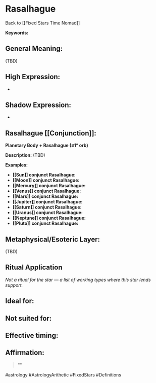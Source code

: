 # Rasalhague

Back to [[Fixed Stars Time Nomad]]

**Keywords:** 

## General Meaning:
(TBD)

## High Expression:
- 

## Shadow Expression:
- 

## Rasalhague [[Conjunction]]:

**Planetary Body + Rasalhague (≤1° orb)**

**Description:**
(TBD)

**Examples:**
- **[[Sun]] conjunct Rasalhague:** 
- **[[Moon]] conjunct Rasalhague:** 
- **[[Mercury]] conjunct Rasalhague:** 
- **[[Venus]] conjunct Rasalhague:** 
- **[[Mars]] conjunct Rasalhague:** 
- **[[Jupiter]] conjunct Rasalhague:** 
- **[[Saturn]] conjunct Rasalhague:** 
- **[[Uranus]] conjunct Rasalhague:** 
- **[[Neptune]] conjunct Rasalhague:** 
- **[[Pluto]] conjunct Rasalhague:** 

## Metaphysical/Esoteric Layer:
(TBD)

## Ritual Application
*Not a ritual for the star — a list of working types where this star lends support.*

**Ideal for:**
- 
**Not suited for:**
- 
**Effective timing:**
- 

## Affirmation:

> ""

#astrology #AstrologyArithetic #FixedStars #Definitions
